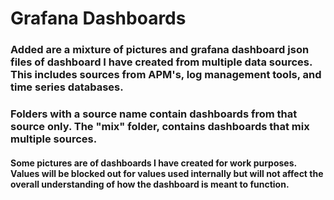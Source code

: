 # Grafana Dashboards

### Added are a mixture of pictures and grafana dashboard json files of dashboard I have created from multiple data sources. This includes sources from APM's, log management tools, and time series databases.
### Folders with a source name contain dashboards from that source only. The "mix" folder, contains dashboards that mix multiple sources.
#### Some pictures are of dashboards I have created for work purposes. Values will be blocked out for values used internally but will not affect the overall understanding of how the dashboard is meant to function.